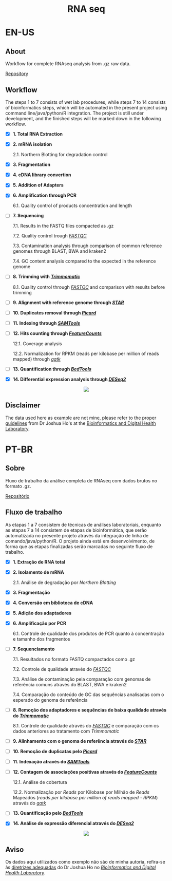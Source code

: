 <div align="center">
<h1>
  RNA seq
  </h1>
  </div>

# EN-US
## About
Workflow for complete RNAseq analysis from .gz raw data.

[Repository](https://github.com/capuccino26/RNAseq)

## Workflow
The steps 1 to 7 consists of wet lab procedures, while steps 7 to 14 consists of bioinformatics steps, which will be automated in the present project using command line/java/python/R integration. The project is still under development, and the finished steps will be marked down in the following workflow.

- [X] **1. Total RNA Extraction**
- [X] **2. mRNA isolation**

  2.1. Northern Blotting for degradation control
- [X] **3. Fragmentation**
- [X] **4. cDNA library convertion**
- [X] **5. Addition of Adapters**
- [X] **6. Amplification through PCR**

  6.1. Quality control of products concentration and length
- [ ] **7. Sequencing**

  7.1. Results in the FASTQ files compacted as .gz

  7.2. Quality control trough *[FASTQC](https://www.bioinformatics.babraham.ac.uk/projects/fastqc/)*

  7.3. Contamination analysis through comparison of common reference genomes through BLAST, BWA and kraken2

  7.4. GC content analysis compared to the expected in the reference genome
- [ ] **8. Trimming with *[Trimmomatic](http://www.usadellab.org/cms/?page=trimmomatic)***

  8.1. Quality control through *[FASTQC](https://www.bioinformatics.babraham.ac.uk/projects/fastqc/)* and comparison with results before trimming
- [ ] **9. Alignment with reference genome through *[STAR](https://github.com/alexdobin/STAR)***
- [ ] **10. Duplicates removal through *[Picard](https://broadinstitute.github.io/picard/)***
- [ ] **11. Indexing through *[SAMTools](http://www.htslib.org/)***
- [ ] **12. Hits counting through *[FeatureCounts](http://www.bioconductor.org/packages/release/bioc/html/Rsubread.html)***

  12.1. Coverage analysis

  12.2. Normalization for RPKM (reads per kilobase per million of reads mapped) through *[gatk](https://github.com/broadinstitute/gatk/releases)*
- [ ] **13. Quantification through *[BedTools](https://github.com/arq5x/bedtools2)***
- [X] **14. Differential expression analysis through *[DESeq2](https://bioconductor.org/packages/release/bioc/html/DESeq2.html)***

<div align="center">
  <img src="https://i.imgur.com/sKLJN2b.png">
</div>

## Disclaimer
The data used here as example are not mine, please refer to the proper [guidelines](https://holab-hku.github.io/R-workshop/rna-seq-analysis-in-r.html) from Dr Joshua Ho's at the [Bioinformatics and Digital Health Laboratory](https://holab-hku.github.io/).


# PT-BR
## Sobre
Fluxo de trabalho da análise completa de RNAseq com dados brutos no formato .gz.

[Repositório](https://github.com/capuccino26/RNAseq)

## Fluxo de trabalho
As etapas 1 a 7 consistem de técnicas de análises laboratoriais, enquanto as etapas 7 a 14 consistem de etapas de bioinformática, que serão automatizada no presente projeto através da integração de linha de comando/java/python/R. O projeto ainda está em desenvolvimento, de forma que as etapas finalizadas serão marcadas no seguinte fluxo de trabalho.

- [X] **1. Extração de RNA total**
- [X] **2. Isolamento de mRNA**

  2.1. Análise de degradação por *Northern Blotting*
- [X] **3. Fragmentação**
- [X] **4. Conversão em biblioteca de cDNA**
- [X] **5. Adição dos adaptadores**
- [X] **6. Amplificação por PCR**

  6.1. Controle de qualidade dos produtos de PCR quanto à concentração e tamanho dos fragmentos
- [ ] **7. Sequenciamento**

  7.1. Resultados no formato FASTQ compactados como .gz

  7.2. Controle de qualidade através do *[FASTQC](https://www.bioinformatics.babraham.ac.uk/projects/fastqc/)*

  7.3. Análise de contaminação pela comparação com genomas de referência comuns através do BLAST, BWA e kraken2

  7.4. Comparação do conteúdo de GC das sequências analisadas com o esperado do genoma de referência
- [ ] **8. Remoção dos adaptadores e sequências de baixa qualidade através do *[Trimmomatic](http://www.usadellab.org/cms/?page=trimmomatic)***

  8.1. Controle de qualidade através do *[FASTQC](https://www.bioinformatics.babraham.ac.uk/projects/fastqc/)* e comparação com os dados anteriores ao tratamento com *Trimmomatic*
- [ ] **9. Alinhamento com o genoma de referência através do *[STAR](https://github.com/alexdobin/STAR)***
- [ ] **10. Remoção de duplicatas pelo *[Picard](https://broadinstitute.github.io/picard/)***
- [ ] **11. Indexação através do *[SAMTools](http://www.htslib.org/)***
- [ ] **12. Contagem de associações positivas através do *[FeatureCounts](http://www.bioconductor.org/packages/release/bioc/html/Rsubread.html)***

  12.1. Análise de cobertura

  12.2. Normalização por *Reads* por Kilobase por Milhão de *Reads* Mapeados (*reads per kilobase per million of reads mapped - RPKM*) através do *[gatk](https://github.com/broadinstitute/gatk/releases)*
- [ ] **13. Quantificação pelo *[BedTools](https://github.com/arq5x/bedtools2)***
- [X] **14. Análise de expressão diferencial através do *[DESeq2](https://bioconductor.org/packages/release/bioc/html/DESeq2.html)***

<div align="center">
  <img src="https://i.imgur.com/Ygr3F67.png">
</div>

## Aviso
Os dados aqui utilizados como exemplo não são de minha autoria, refira-se às [diretrizes adequadas](https://holab-hku.github.io/R-workshop/rna-seq-analysis-in-r.html) do Dr Joshua Ho no [*Bioinformatics and Digital Health Laboratory*](https://holab-hku.github.io/).
